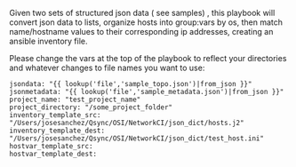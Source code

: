 Given two sets of structured json data ( see samples) , this playbook will convert json data to lists, organize hosts into group:vars by os, then match name/hostname values to their corresponding ip addresses, creating an ansible inventory file.

Please change the vars at the top of the playbook to reflect your directories and whatever changes to file names you want to use:

    jsondata: "{{ lookup('file','sample_topo.json')|from_json }}"
    jsonmetadata: "{{ lookup('file','sample_metadata.json')|from_json }}"
    project_name: "test_project_name"
    project_directory: "/some_project_folder"
    inventory_template_src: "/Users/josesanchez/Qsync/OSI/NetworkCI/json_dict/hosts.j2"
    inventory_template_dest: "/Users/josesanchez/Qsync/OSI/NetworkCI/json_dict/test_host.ini"
    hostvar_template_src:
    hostvar_template_dest:
